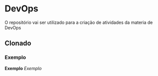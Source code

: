 # DevOps
O repositório vai ser utilizado para a criação de atividades da materia de DevOps
## Clonado
### Exemplo

**Exemplo**
*Exemplo*


